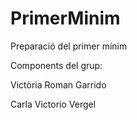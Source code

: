 # PrimerMinim
Preparació del primer mínim

Components del grup:

Victòria Roman Garrido

Carla Victorio Vergel
